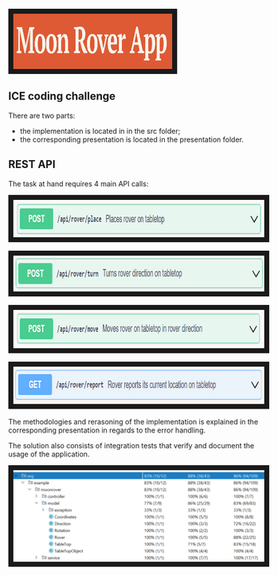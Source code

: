 
<p align="left">
<img src="presentation/Title.PNG" width="319" height="111" border="10"/>
</p>

## ICE coding challenge

There are two parts:
- the implementation is located in in the src folder;
- the corresponding presentation is located in the presentation folder.


## REST API
The task at hand requires 4 main API calls:

<p align="left">
<img src="presentation/place.PNG" width="899" height="75" border="10"/>
</p>

<p align="left">
<img src="presentation/turn.PNG" width="887" height="72" border="10"/>
</p>


<p align="left">
<img src="presentation/move.PNG" width="903" height="77" border="10"/>
</p>

<p align="left">
<img src="presentation/report.PNG" width="890" height="75" border="10"/>
</p>

The methodologies and rerasoning of the implementation 
is explained in the corresponding presentation in regards to the error handling.

 The solution also consists of integration tests that verify and document the usage of the application. 

<p align="left">
<img src="presentation/CodeCoverage.PNG"  border="10"/>
</p>